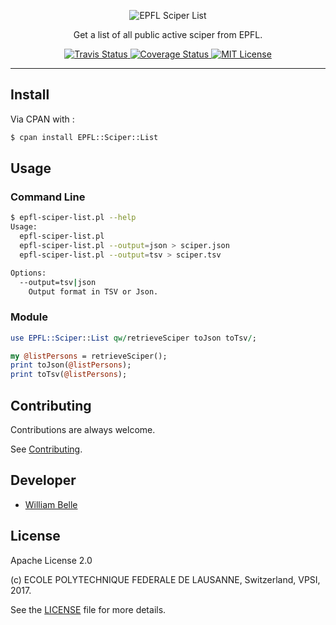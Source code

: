 <p align="center">
  <img alt="EPFL Sciper List" src="https://raw.githubusercontent.com/epfl-devrun/epfl-sciper-list/master/docs/readme/readme-logo.png">
</p>

<p align="center">
  Get a list of all public active sciper from EPFL.
</p>

<p align="center">
  <a href="https://travis-ci.org/epfl-devrun/epfl-sciper-list">
    <img alt="Travis Status" src="https://travis-ci.org/epfl-devrun/epfl-sciper-list.svg?branch=master">
  </a>
  <a href="https://coveralls.io/github/epfl-devrun/epfl-sciper-list?branch=master">
    <img alt="Coverage Status" src="https://coveralls.io/repos/github/epfl-devrun/epfl-sciper-list/badge.svg?branch=master"/>
  </a>
  <a href="https://raw.githubusercontent.com/epfl-devrun/epfl-sciper-list/master/LICENSE">
    <img alt="MIT License" src="https://img.shields.io/badge/license-Apache%202.0-blue.svg">
  </a>
</p>

---

Install
-------

Via CPAN with :

```bash
$ cpan install EPFL::Sciper::List
```

Usage
-----

### Command Line

```bash
$ epfl-sciper-list.pl --help
Usage:
  epfl-sciper-list.pl
  epfl-sciper-list.pl --output=json > sciper.json
  epfl-sciper-list.pl --output=tsv > sciper.tsv

Options:
  --output=tsv|json
    Output format in TSV or Json.
```

### Module

```perl
use EPFL::Sciper::List qw/retrieveSciper toJson toTsv/;

my @listPersons = retrieveSciper();
print toJson(@listPersons);
print toTsv(@listPersons);
```

Contributing
------------

Contributions are always welcome.

See [Contributing](CONTRIBUTING.md).

Developer
---------

  * [William Belle](https://github.com/williambelle)

License
-------

Apache License 2.0

(c) ECOLE POLYTECHNIQUE FEDERALE DE LAUSANNE, Switzerland, VPSI, 2017.

See the [LICENSE](LICENSE) file for more details.
